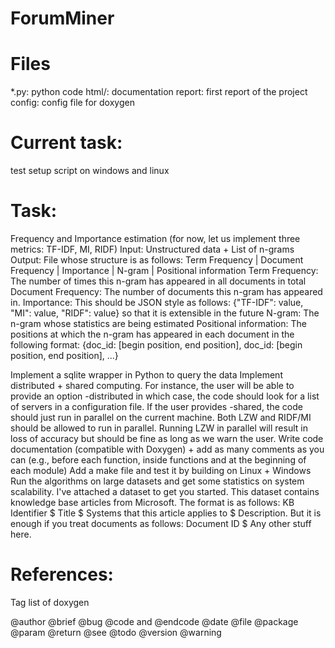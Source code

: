 ForumMiner
==========

Files
=====
*.py:	python code
html/:	documentation
report:	first report of the project
config:	config file for doxygen


Current task:
=============

test setup script on windows and linux

Task:
=============

Frequency and Importance estimation (for now, let us implement three metrics: TF-IDF, MI, RIDF)
    Input: Unstructured data + List of n-grams
    Output: File whose structure is as follows: Term Frequency | Document Frequency | Importance | N-gram | Positional information
        Term Frequency: The number of times this n-gram has appeared in all documents in total
        Document Frequency: The number of documents this n-gram has appeared in. 
        Importance: This should be JSON style as follows: {"TF-IDF": value, "MI": value, "RIDF": value} so that it is extensible in the future
        N-gram: The n-gram whose statistics are being estimated
        Positional information: The positions at which the n-gram has appeared in each document in the following format: {doc_id: [begin position, end position], doc_id: [begin position, end position], ...}

Implement a sqlite wrapper in Python to query the data
Implement distributed + shared computing. For instance, the user will be able to provide an option -distributed in which case, the code should look for a list of servers in a configuration file. If the user provides -shared, the code should just run in parallel on the current machine. Both LZW and RIDF/MI should be allowed to run in parallel. Running LZW in parallel will result in loss of accuracy but should be fine as long as we warn the user.
Write code documentation (compatible with Doxygen) + add as many comments as you can (e.g., before each function, inside functions and at the beginning of each module)
Add a make file and test it by building on Linux + Windows
Run the algorithms on large datasets and get some statistics on system scalability. I've attached a dataset to get you started. This dataset contains knowledge base articles from Microsoft. The format is as follows: KB Identifier $ Title $ Systems that this article applies to $ Description. But it is enough if you treat documents as follows: Document ID $ Any other stuff here.


References:
==========
Tag list of doxygen

@author
@brief
@bug
@code and @endcode
@date
@file
@package
@param
@return
@see
@todo
@version
@warning
